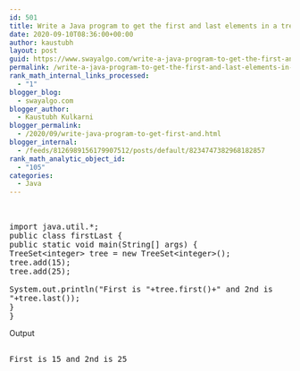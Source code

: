 ```yaml
---
id: 501
title: Write a Java program to get the first and last elements in a tree
date: 2020-09-10T08:36:00+00:00
author: kaustubh
layout: post
guid: https://www.swayalgo.com/write-a-java-program-to-get-the-first-and-last-elements-in-a-tree/
permalink: /write-a-java-program-to-get-the-first-and-last-elements-in-a-tree/
rank_math_internal_links_processed:
  - "1"
blogger_blog:
  - swayalgo.com
blogger_author:
  - Kaustubh Kulkarni
blogger_permalink:
  - /2020/09/write-java-program-to-get-first-and.html
blogger_internal:
  - /feeds/8126989156179907512/posts/default/8234747382968182857
rank_math_analytic_object_id:
  - "105"
categories:
  - Java
---
```

<pre><br /><br />import java.util.*;<br />public class firstLast {<br />public static void main(String[] args) {<br />TreeSet&lt;integer> tree = new TreeSet&lt;integer>();<br />tree.add(15);<br />tree.add(25);<br /><br />System.out.println("First is "+tree.first()+" and 2nd is<br />"+tree.last());<br />}<br />}<br /></pre>

Output 

<pre><br />First is 15 and 2nd is 25<br /><br /></pre>